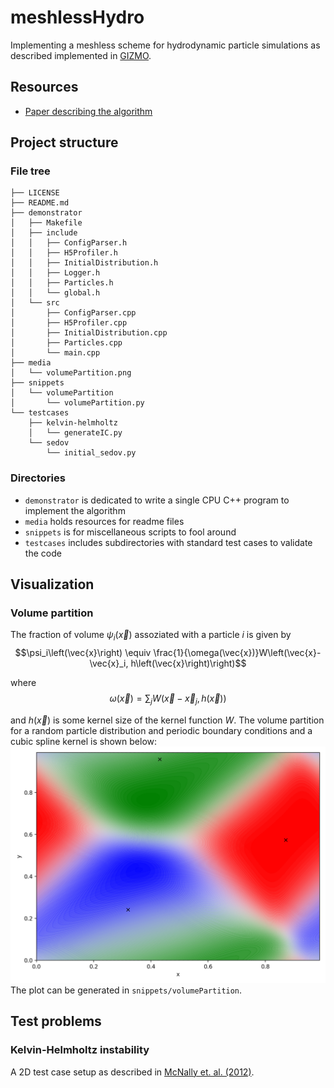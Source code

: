 # meshlessHydro
Implementing a meshless scheme for hydrodynamic particle simulations as described implemented in [GIZMO](http://www.tapir.caltech.edu/~phopkins/Site/GIZMO.html).

## Resources

- [Paper describing the algorithm](https://arxiv.org/abs/1409.7395)

## Project structure

### File tree
```
├── LICENSE
├── README.md
├── demonstrator 
│   ├── Makefile
│   ├── include
│   │   ├── ConfigParser.h
│   │   ├── H5Profiler.h
│   │   ├── InitialDistribution.h
│   │   ├── Logger.h
│   │   ├── Particles.h
│   │   └── global.h
│   └── src
│       ├── ConfigParser.cpp
│       ├── H5Profiler.cpp
│       ├── InitialDistribution.cpp
│       ├── Particles.cpp
│       └── main.cpp
├── media 
│   └── volumePartition.png
├── snippets
│   └── volumePartition
│       └── volumePartition.py
└── testcases
    ├── kelvin-helmholtz
    │   └── generateIC.py
    └── sedov
        └── initial_sedov.py
```
### Directories

- `demonstrator` is dedicated to write a single CPU C++ program to implement the algorithm
- `media` holds resources for readme files
- `snippets` is for miscellaneous scripts to fool around 
- `testcases` includes subdirectories with standard test cases to validate the code



## Visualization

### Volume partition

The fraction of volume $\psi_i\left(\vec{x}\right)$ assoziated with a particle $i$ is given by
$$\psi_i\left(\vec{x}\right) \equiv \frac{1}{\omega(\vec{x})}W\left(\vec{x}-\vec{x}_i, h\left(\vec{x}\right)\right)$$

where
$$\omega\left(\vec{x}\right) = \sum_j W\left(\vec{x}-\vec{x}_j, h\left(\vec{x}\right)\right)$$

and $h\left(\vec{x}\right)$ is some kernel size of the kernel function $W$.
The volume partition for a random particle distribution and periodic boundary conditions and a cubic spline kernel is shown below:
![volumePartition](media/volumePartition.png)
The plot can be generated in `snippets/volumePartition`.

## Test problems

### Kelvin-Helmholtz instability

A 2D test case setup as described in [McNally et. al. (2012)](https://arxiv.org/abs/1111.1764). 

<!--

### Sedov blast wave


### Keplerian disk
-->